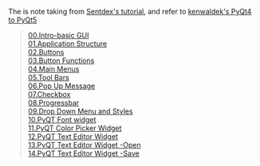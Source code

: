 The is note taking from [Sentdex's tutorial](https://www.youtube.com/watch?list=PLQVvvaa0QuDdVpDFNq4FwY9APZPGSUyR4&v=JBME1ZyHiP8), and refer to [kenwaldek's PyQt4 to PyQt5](https://github.com/kenwaldek/pythonprogramming)  

>[00.Intro-basic GUI](https://github.com/Ron-Chang/MyNotebook/tree/master/Coding/0_System_Software/Sentdex/PyQt/00.Intro-basic_GUI)  
>[01.Application Structure](https://github.com/Ron-Chang/MyNotebook/tree/master/Coding/0_System_Software/Sentdex/PyQt/01.Application_Structure)  
>[02.Buttons](https://github.com/Ron-Chang/MyNotebook/tree/master/Coding/0_System_Software/Sentdex/PyQt/02.Buttons)  
>[03.Button Functions](https://github.com/Ron-Chang/MyNotebook/tree/master/Coding/0_System_Software/Sentdex/PyQt/03.Button_Functions)  
>[04.Main Menus](https://github.com/Ron-Chang/MyNotebook/tree/master/Coding/0_System_Software/Sentdex/PyQt/04.Main_Menus)  
>[05.Tool Bars](https://github.com/Ron-Chang/MyNotebook/tree/master/Coding/0_System_Software/Sentdex/PyQt/05.Tool_Bars)  
>[06.Pop Up Message](https://github.com/Ron-Chang/MyNotebook/tree/master/Coding/0_System_Software/Sentdex/PyQt/06.Pop_up_message)  
>[07.Checkbox](https://github.com/Ron-Chang/MyNotebook/tree/master/Coding/0_System_Software/Sentdex/PyQt/07.Checkbox)  
>[08.Progressbar](https://github.com/Ron-Chang/MyNotebook/tree/master/Coding/0_System_Software/Sentdex/PyQt/08.Progress_Bars)  
>[09.Drop Down Menu and Styles](https://github.com/Ron-Chang/MyNotebook/tree/master/Coding/0_System_Software/Sentdex/PyQt/09.Drop_downs_n_Styles)  
>[10.PyQT Font widget](https://github.com/Ron-Chang/MyNotebook/tree/master/Coding/0_System_Software/Sentdex/PyQt/10.Font_Widget)  
>[11.PyQT Color Picker Widget](https://github.com/Ron-Chang/MyNotebook/tree/master/Coding/0_System_Software/Sentdex/PyQt/11.Color_Picker_Widget)  
>[12.PyQT Text Editor Widget](https://github.com/Ron-Chang/MyNotebook/tree/master/Coding/0_System_Software/Sentdex/PyQt/12.Text_Editor)  
>[13.PyQT Text Editor Widget -Open](https://github.com/Ron-Chang/MyNotebook/tree/master/Coding/0_System_Software/Sentdex/PyQt/13.Text_Editor_open)  
>[14.PyQT Text Editor Widget -Save](https://github.com/Ron-Chang/MyNotebook/tree/master/Coding/0_System_Software/Sentdex/PyQt/14.Text_Editor_save)  
